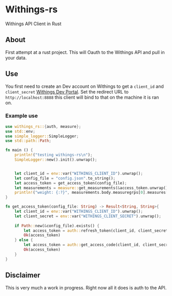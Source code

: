 # Withings-rs
Withings API Client in Rust

## About
First attempt at a rust project. This will Oauth to the Withings API and pull in your data.

## Use
You first need to create an Dev account on Withings to get a `client_id` and `client_secret` [Withings Dev Portal](https://developer.withings.com). Set the redirect URL to `http://localhost:8888` this client will bind to that on the machine it is ran on.

### Example use

```rust
use withings_rs::{auth, measure};
use std::env;
use simple_logger::SimpleLogger;
use std::path::Path;

fn main () {
    println!("testing withings-rs\n");
    SimpleLogger::new().init().unwrap();


    let client_id = env::var("WITHINGS_CLIENT_ID").unwrap();
    let config_file = "config.json".to_string();
    let access_token = get_access_token(config_file);
    let measurements = measure::get_measurements(&access_token.unwrap().to_string(), &client_id, "1", "1", None, None, None, Some("1706108118")).unwrap();
    println!("weight: {:?}", measurements.body.measuregrps[0].measures[0].value);
}

fn get_access_token(config_file: String) -> Result<String, String>{
    let client_id = env::var("WITHINGS_CLIENT_ID").unwrap();
    let client_secret = env::var("WITHINGS_CLIENT_SECRET").unwrap();
    
    if Path::new(&config_file).exists() {
        let access_token = auth::refresh_token(client_id, client_secret);
        Ok(access_token)
    } else {
        let access_token = auth::get_access_code(client_id, client_secret);
        Ok(access_token)
    }
}
```

## Disclaimer
This is very much a work in progress. Right now all it does is auth to the API.